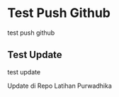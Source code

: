 # Test Push Github
test push github

## Test Update  
test update

Update di Repo Latihan Purwadhika